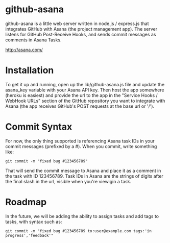 github-asana
============

github-asana is a little web server written in node.js / express.js that integrates GitHub with Asana (the project management app). 
The server listens for GitHub Post-Receive Hooks, and sends commit messages as comments in Asana Tasks.

http://asana.com/

Installation
============
To get it up and running, open up the lib/github-asana.js file and update the asana_key variable with your Asana API key. 
Then host the app somewhere (heroku is easiest) and provide the url to the app in the "Service Hooks / WebHook URLs" section of the GitHub repository you want to integrate with Asana (the app receives GitHub's POST requests at the base url or '/').

Commit Syntax
=============
For now, the only thing supported is referencing Asana task IDs in your commit messages (prefixed by a #). When you commit, write something like:

    git commit -m "fixed bug #123456789"

That will send the commit message to Asana and place it as a comment in the task with ID 123456789. 
Task IDs in Asana are the strings of digits after the final slash in the url, visible when you're viewigin a task.

Roadmap
=======
In the future, we will be adding the ability to assign tasks and add tags to tasks, with syntax such as:

    git commit -m "fixed bug #123456789 to:user@example.com tags:'in progress','feedback'"